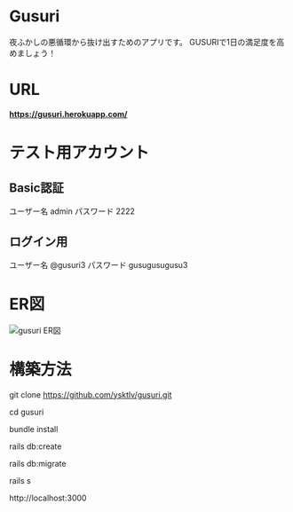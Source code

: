 # Gusuri

夜ふかしの悪循環から抜け出すためのアプリです。
GUSURIで1日の満足度を高めましょう！

# URL

**https://gusuri.herokuapp.com/**

# テスト用アカウント

## Basic認証

ユーザー名 admin
パスワード 2222

## ログイン用

ユーザー名 @gusuri3
パスワード gusugusugusu3

# ER図

![gusuri ER図](https://user-images.githubusercontent.com/68413373/106223102-268c3680-6224-11eb-9c7d-2fee037c3f41.png)


# 構築方法

git clone https://github.com/ysktlv/gusuri.git

cd gusuri

bundle install

rails db:create

rails db:migrate

rails s

http://localhost:3000